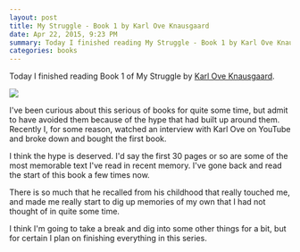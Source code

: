 ```yaml
---
layout: post
title: My Struggle - Book 1 by Karl Ove Knausgaard
date: Apr 22, 2015, 9:23 PM
summary: Today I finished reading My Struggle - Book 1 by Karl Ove Knausgaard
categories: books
---
```


Today I finished reading Book 1 of My Struggle by [Karl Ove Knausgaard](http://en.wikipedia.org/wiki/Karl_Ove_Knausg%C3%A5rd).  

![](http://austinmoody.org/i/melange_mystrugglebook1_2015-04-25-123738.png)

I've been curious about this serious of books for quite some time, but admit to have avoided them because of the hype that had built up around them.  Recently I, for some reason, watched an interview with Karl Ove on YouTube and broke down and bought the first book.

I think the hype is deserved.  I'd say the first 30 pages or so are some of the most memorable text I've read in recent memory.  I've gone back and read the start of this book a few times now.  

There is so much that he recalled from his childhood that really touched me, and made me really start to dig up memories of my own that I had not thought of in quite some time.

I think I'm going to take a break and dig into some other things for a bit, but for certain I plan on finishing everything in this series.